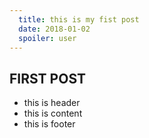 ```yaml
---
  title: this is my fist post
  date: 2018-01-02
  spoiler: user
---
```


## FIRST POST

* this is header
* this is content
* this is footer
